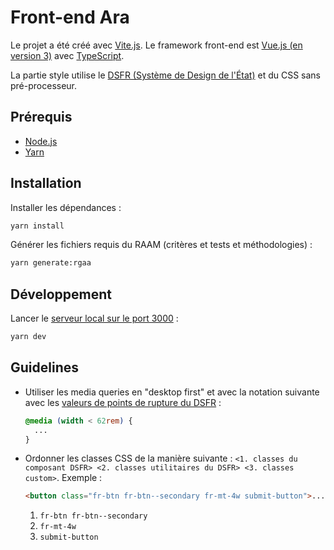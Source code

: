 # Front-end Ara

Le projet a été créé avec [Vite.js](https://vitejs.dev/). Le framework front-end est [Vue.js (en version 3)](https://vuejs.org/) avec [TypeScript](https://www.typescriptlang.org/).

La partie style utilise le [DSFR (Système de Design de l'État)](https://www.systeme-de-design.gouv.fr/) et du CSS sans pré-processeur.

## Prérequis

- [Node.js](https://nodejs.org)
- [Yarn](https://yarnpkg.com)

## Installation

Installer les dépendances :

```sh
yarn install
```

Générer les fichiers requis du RAAM (critères et tests et méthodologies) :

```sh
yarn generate:rgaa
```

## Développement

Lancer le [serveur local sur le port 3000](http://localhost:3000) :

```sh
yarn dev
```

## Guidelines

- Utiliser les media queries en "desktop first" et avec la notation suivante avec les [valeurs de points de rupture du DSFR](https://www.systeme-de-design.gouv.fr/elements-d-interface/fondamentaux-techniques/grille-et-points-de-rupture) :
  ```css
  @media (width < 62rem) {
    ...
  }
  ```
- Ordonner les classes CSS de la manière suivante : `<1. classes du composant DSFR> <2. classes utilitaires du DSFR> <3. classes custom>`. Exemple :
  ```html
  <button class="fr-btn fr-btn--secondary fr-mt-4w submit-button">...</button>
  ```
  1. `fr-btn fr-btn--secondary`
  2. `fr-mt-4w`
  3. `submit-button`
